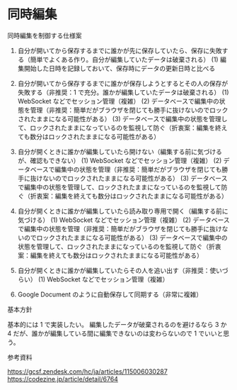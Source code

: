 # 同時編集

同時編集を制御する仕様案

1. 自分が開いてから保存するまでに誰かが先に保存していたら、保存に失敗する（簡単でよくある作り。自分が編集していたデータは破棄される）
   (1) 編集開始した日時を記録しておいて、保存時にデータの更新日時と比べる

2. 自分が開いてから保存するまでに誰かが保存しようとするとその人の保存が失敗する（非推奨：1 で充分。誰かが編集していたデータは破棄される）
   (1) WebSocket などでセッション管理（複雑）
   (2) データベースで編集中の状態を管理（非推奨：簡単だがブラウザを閉じても勝手に抜けないのでロックされたままになる可能性がある）
   (3) データベースで編集中の状態を管理して、ロックされたままになっているのを監視して防ぐ（折衷案：編集を終えても数分はロックされたままになる可能性がある）

3. 自分が開くときに誰かが編集していたら開けない（編集する前に気づけるが、確認もできない）
   (1) WebSocket などでセッション管理（複雑）
   (2) データベースで編集中の状態を管理（非推奨：簡単だがブラウザを閉じても勝手に抜けないのでロックされたままになる可能性がある）
   (3) データベースで編集中の状態を管理して、ロックされたままになっているのを監視して防ぐ（折衷案：編集を終えても数分はロックされたままになる可能性がある）

4. 自分が開くときに誰かが編集していたら読み取り専用で開く（編集する前に気づける）
   (1) WebSocket などでセッション管理（複雑）
   (2) データベースで編集中の状態を管理（非推奨：簡単だがブラウザを閉じても勝手に抜けないのでロックされたままになる可能性がある）
   (3) データベースで編集中の状態を管理して、ロックされたままになっているのを監視して防ぐ（折衷案：編集を終えても数分はロックされたままになる可能性がある）

5. 自分が開くときに誰かが編集していたらその人を追い出す（非推奨：使いづらい）
   (1) WebSocket などでセッション管理（複雑）

6. Google Document のように自動保存して同期する（非常に複雑）

基本方針

基本的には 1 で実装したい。
編集したデータが破棄されるのを避けるなら 3 か 4 だが、誰かが編集している間に編集できないのは変わらないので 1 でいいと思う。

参考資料

https://gcsf.zendesk.com/hc/ja/articles/115006030287
https://codezine.jp/article/detail/6764
